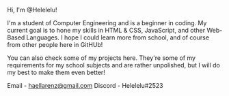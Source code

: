 Hi, I'm @Helelelu!

I'm a student of Computer Engineering and is a beginner in coding.
My current goal is to hone my skills in HTML & CSS, JavaScript, and other Web-Based Languages.
I hope I could learn more from school, and of course from other people here in GitHUb!

You can also check some of my projects here. They're some of my requirements for my school subjects and are rather unpolished, but I will do my best to make them even better!

Email - haellarenz@gmail.com
Discord - Helelelu#2523
